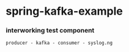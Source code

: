 # spring-kafka-example

### interworking test component
```
producer - kafka - consumer - syslog.ng
```